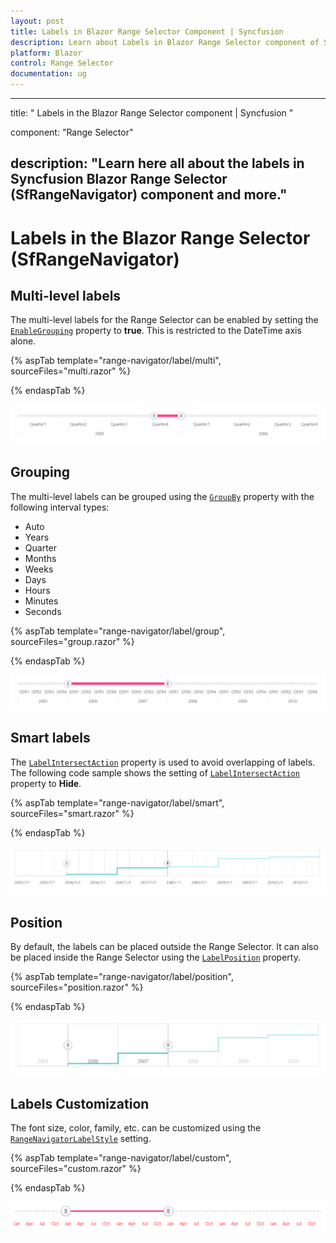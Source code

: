 ```yaml
---
layout: post
title: Labels in Blazor Range Selector Component | Syncfusion 
description: Learn about Labels in Blazor Range Selector component of Syncfusion, and more details.
platform: Blazor
control: Range Selector
documentation: ug
---
```


---
title: " Labels in the Blazor Range Selector component | Syncfusion "

component: "Range Selector"

description: "Learn here all about the labels in Syncfusion Blazor Range Selector (SfRangeNavigator) component and more."
---

# Labels in the Blazor Range Selector (SfRangeNavigator)

## Multi-level labels

The multi-level labels for the Range Selector can be enabled by setting the [`EnableGrouping`](https://help.syncfusion.com/cr/blazor/Syncfusion.Blazor.Charts.SfRangeNavigator.html#Syncfusion_Blazor_Charts_SfRangeNavigator_EnableGrouping) property to **true**. This is restricted to the DateTime axis alone.

{% aspTab template="range-navigator/label/multi", sourceFiles="multi.razor" %}

{% endaspTab %}

![Multilevel labels](images/labels/multi.png)

## Grouping

The multi-level labels can be grouped using the [`GroupBy`](https://help.syncfusion.com/cr/blazor/Syncfusion.Blazor.Charts.SfRangeNavigator.html#Syncfusion_Blazor_Charts_SfRangeNavigator_GroupBy) property with the following interval types:

* Auto
* Years
* Quarter
* Months
* Weeks
* Days
* Hours
* Minutes
* Seconds

{% aspTab template="range-navigator/label/group", sourceFiles="group.razor" %}

{% endaspTab %}

![Grouping](images/labels/group.png)

## Smart labels

The [`LabelIntersectAction`](https://help.syncfusion.com/cr/blazor/Syncfusion.Blazor.Charts.SfRangeNavigator.html#Syncfusion_Blazor_Charts_SfRangeNavigator_LabelIntersectAction) property is used to avoid overlapping of labels. The following code sample shows the setting of [`LabelIntersectAction`](https://help.syncfusion.com/cr/blazor/Syncfusion.Blazor.Charts.SfRangeNavigator.html#Syncfusion_Blazor_Charts_SfRangeNavigator_LabelIntersectAction) property to **Hide**.

{% aspTab template="range-navigator/label/smart", sourceFiles="smart.razor" %}

{% endaspTab %}

![Smart labels](images/labels/smart.png)

## Position

By default, the labels can be placed outside the Range Selector. It can also be placed inside the Range Selector
using the [`LabelPosition`](https://help.syncfusion.com/cr/blazor/Syncfusion.Blazor.Charts.SfRangeNavigator.html#Syncfusion_Blazor_Charts_SfRangeNavigator_LabelPosition) property.

{% aspTab template="range-navigator/label/position", sourceFiles="position.razor" %}

{% endaspTab %}

![Label positioning](images/labels/position.png)

## Labels Customization

The font size, color, family, etc. can be customized using the [`RangeNavigatorLabelStyle`](https://help.syncfusion.com/cr/blazor/Syncfusion.Blazor.Charts.RangeNavigatorLabelStyle.html) setting.

{% aspTab template="range-navigator/label/custom", sourceFiles="custom.razor" %}

{% endaspTab %}

![Labels Customization](images/labels/custom.png)